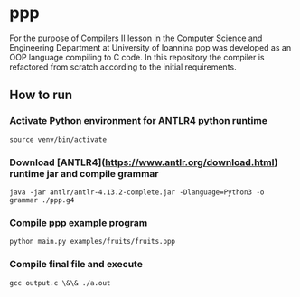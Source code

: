# ppp

For the purpose of Compilers II lesson in the Computer Science and Engineering Department at University of Ioannina ppp was developed as an OOP language compiling to C code. In this repository the compiler is refactored from scratch according to the initial requirements.



## How to run

### Activate Python environment for ANTLR4 python runtime

`source venv/bin/activate`



### Download \[ANTLR4](https://www.antlr.org/download.html) runtime jar and compile grammar

`java -jar antlr/antlr-4.13.2-complete.jar -Dlanguage=Python3 -o grammar ./ppp.g4`



### Compile ppp example program

`python main.py examples/fruits/fruits.ppp`



### Compile final file and execute

`gcc output.c \&\& ./a.out`

